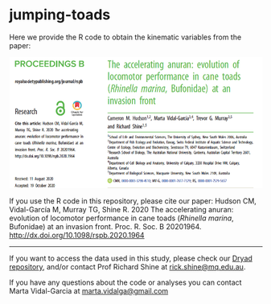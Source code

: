 # jumping-toads

Here we provide the R code to obtain the kinematic variables from the paper:

<img width="800" alt="paper_title" src="https://github.com/marta-vidalgarcia/jumping-toads/blob/main/figs/paper_title.png">

<br> 

If you use the R code in this repository, please cite our paper: Hudson CM, Vidal-García M, Murray TG, Shine R. 2020 The accelerating anuran: evolution of locomotor performance in cane toads (*Rhinella marina*, Bufonidae) at an invasion front. Proc. R. Soc. B 20201964. http://dx.doi.org/10.1098/rspb.2020.1964

***

If you want to access the data used in this study, please check our [Dryad repository](https://doi.org/10.5061/dryad.pk0p2ngkw), and/or contact Prof Richard Shine at rick.shine@mq.edu.au.



If you have any questions about the code or analyses you can contact Marta Vidal-Garcia at marta.vidalga@gmail.com